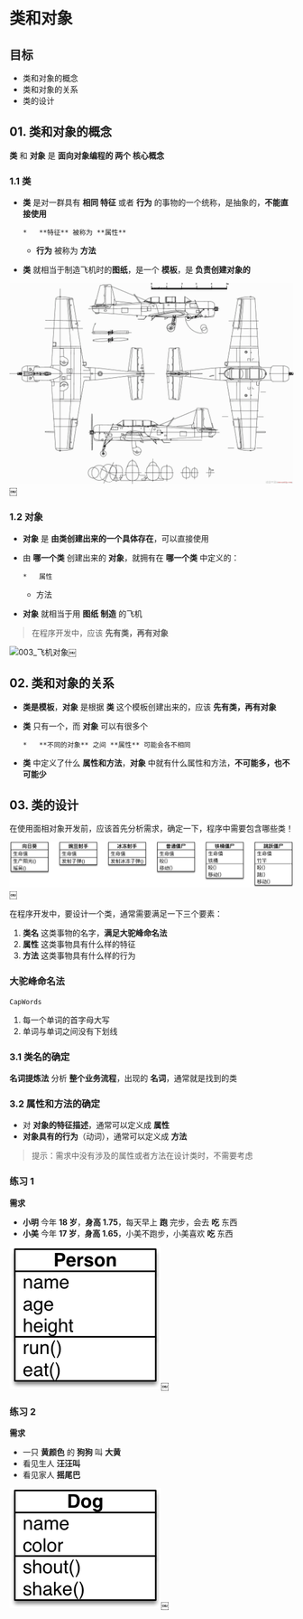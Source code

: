 # 类和对象

## 目标

*   类和对象的概念
*   类和对象的关系
*   类的设计

## 01. 类和对象的概念

**类** 和 **对象** 是 **面向对象编程的 两个 核心概念**

### 1.1 类

*   **类** 是对一群具有 **相同 特征** 或者 **行为** 的事物的一个统称，是抽象的，**不能直接使用**

        *   **特征** 被称为 **属性**
    *   **行为** 被称为 **方法**
*   **类** 就相当于制造飞机时的**图纸**，是一个 **模板**，是 **负责创建对象的**

![002_飞机设计图纸](media/15006069346510/002_%E9%A3%9E%E6%9C%BA%E8%AE%BE%E8%AE%A1%E5%9B%BE%E7%BA%B8.png)￼

### 1.2 对象

*   **对象** 是 **由类创建出来的一个具体存在**，可以直接使用
*   由 **哪一个类** 创建出来的 **对象**，就拥有在 **哪一个类** 中定义的：

        *   属性
    *   方法
*   **对象** 就相当于用 **图纸** **制造** 的飞机

> 在程序开发中，应该 **先有类，再有对象**

![003_飞机对象](media/15006069346510/003_%E9%A3%9E%E6%9C%BA%E5%AF%B9%E8%B1%A1.png)￼

## 02. 类和对象的关系

*   **类是模板**，**对象** 是根据 **类** 这个模板创建出来的，应该 **先有类，再有对象**
*   **类** 只有一个，而 **对象** 可以有很多个

        *   **不同的对象** 之间 **属性** 可能会各不相同
*   **类** 中定义了什么 **属性和方法**，**对象** 中就有什么属性和方法，**不可能多，也不可能少**

## 03. 类的设计

在使用面相对象开发前，应该首先分析需求，确定一下，程序中需要包含哪些类！

![001_植物大战僵尸类图](media/15006069346510/001_%E6%A4%8D%E7%89%A9%E5%A4%A7%E6%88%98%E5%83%B5%E5%B0%B8%E7%B1%BB%E5%9B%BE.png)￼

在程序开发中，要设计一个类，通常需要满足一下三个要素：

1.  **类名** 这类事物的名字，**满足大驼峰命名法**
2.  **属性** 这类事物具有什么样的特征
3.  **方法** 这类事物具有什么样的行为

### 大驼峰命名法

`CapWords`

1.  每一个单词的首字母大写
2.  单词与单词之间没有下划线

### 3.1 类名的确定

**名词提炼法** 分析 **整个业务流程**，出现的 **名词**，通常就是找到的类

### 3.2 属性和方法的确定

*   对 **对象的特征描述**，通常可以定义成 **属性**
*   **对象具有的行为**（动词），通常可以定义成 **方法**

> 提示：需求中没有涉及的属性或者方法在设计类时，不需要考虑

### 练习 1

**需求**

*   **小明** 今年 **18 岁**，**身高 1.75**，每天早上 **跑** 完步，会去 **吃** 东西
*   **小美** 今年 **17 岁**，**身高 1.65**，小美不跑步，小美喜欢 **吃** 东西

![002_Person类](media/15006069346510/002_Person%E7%B1%BB.png)￼

### 练习 2

**需求**

*   一只 **黄颜色** 的 **狗狗** 叫 **大黄**
*   看见生人 **汪汪叫**
*   看见家人 **摇尾巴**

![003_Dog类](media/15006069346510/003_Dog%E7%B1%BB.png)￼
